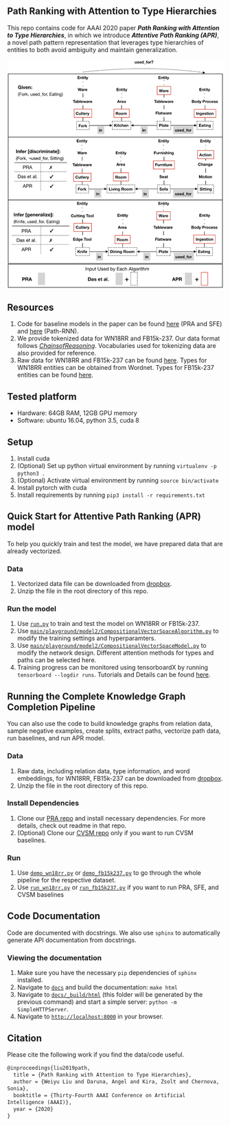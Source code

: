 ## Path Ranking with Attention to Type Hierarchies
This repo contains code for AAAI 2020 paper ***Path Ranking with Attention to Type Hierarchies***, in which we introduce ***Attentive Path Ranking (APR)***, a novel path pattern representation that leverages type hierarchies of entities to both avoid ambiguity and maintain generalization. 

<img src="figure/figure1.png" alt="drawing" width="600"/>

## Resources
1. Code for baseline models in the paper can be found [here](https://github.com/matt-gardner/pra) (PRA and SFE) and 
[here](https://github.com/rajarshd/ChainsofReasoning) (Path-RNN).
2. We provide tokenized data for WN18RR and FB15k-237. Our data format follows 
[*ChainsofReasoning*](https://github.com/rajarshd/ChainsofReasoning). Vocabularies used for tokenizing data are also
provided for reference.
3. Raw data for WN18RR and FB15k-237 can be found 
[here](https://github.com/TimDettmers/ConvE). Types for WN18RR entities can be obtained from Wordnet. Types for 
FB15k-237 entities can be found [here](https://github.com/thunlp/TKRL).

## Tested platform
* Hardware: 64GB RAM, 12GB GPU memory
* Software: ubuntu 16.04, python 3.5, cuda 8

## Setup
1. Install cuda
2. (Optional) Set up python virtual environment by running `virtualenv -p python3 .`
3. (Optional) Activate virtual environment by running `source bin/activate`
3. Install pytorch with cuda
4. Install requirements by running `pip3 install -r requirements.txt`

## Quick Start for Attentive Path Ranking (APR) model
To help you quickly train and test the model, we have prepared data that are already vectorized. 
 
### Data
1. Vectorized data file can be downloaded from [dropbox](https://www.dropbox.com/s/0a4o2jljg4imuux/data.zip?dl=0).
2. Unzip the file in the root directory of this repo.

### Run the model
1. Use [`run.py`](run.py) to train and test the model on WN18RR or FB15k-237.
2. Use [`main/playground/model2/CompositionalVectorSpaceAlgorithm.py`](main/playground/model2/CompositionalVectorSpaceAlgorithm.py) to modify the training settings and hyperparamters.
3. Use [`main/playground/model2/CompositionalVectorSpaceModel.py`](main/playground/model2/CompositionalVectorSpaceAlgorithm.py) to modify the network design. Different attention methods for
types and paths can be selected here.
4. Training progress can be monitored using tensorboardX by running `tensorboard --logdir runs`. Tutorials and Details can be found [here](https://github.com/lanpa/tensorboardX).

## Running the Complete Knowledge Graph Completion Pipeline
You can also use the code to build knowledge graphs from relation data, sample negative examples, create splits,
extract paths, vectorize path data, run baselines, and run APR model. 

### Data
1. Raw data, including relation data, type information, and word embeddings, for WN18RR, FB15k-237 can be downloaded
from [dropbox]().
2. Unzip the file in the root directory of this repo.

### Install Dependencies
1. Clone our [PRA repo](https://github.com/wliu88/pra_scala) and install necessary dependencies. For more details, check
out readme in that repo.
2. (Optional) Clone our [CVSM repo](https://github.com/wliu88/ChainsofReasoning) only if you want to run CVSM baselines.

### Run
1. Use [`demo_wn18rr.py`](demo_wn18rr.py) or [`demo_fb15k237.py`](demo_fb15k237.py) to go through the whole pipeline for the respective dataset.
2. Use [`run_wn18rr.py`](run_wn18rr.py) or [`run_fb15k237.py`](run_fb15k237.py) if you want to run PRA, SFE, and CVSM baselines

## Code Documentation
Code are documented with docstrings. We also use `sphinx` to automatically generate API documentation from docstrings.

### Viewing the documentation

1. Make sure you have the necessary `pip` dependencies of `sphinx` installed.
1. Navigate to [`docs`](docs/) and build the documentation: `make html`
1. Navigate to [`docs/_build/html`](docs/_build/html) (this folder will be generated by the previous command) and 
start a simple server: `python -m SimpleHTTPServer`.
1. Navigate to [`http://localhost:8000`](http://localhost:8000) in your browser.

## Citation
Please cite the following work if you find the data/code useful.
```text
@inproceedings{liu2019path,
  title = {Path Ranking with Attention to Type Hierarchies},
  author = {Weiyu Liu and Daruna, Angel and Kira, Zsolt and Chernova, Sonia},
  booktitle = {Thirty-Fourth AAAI Conference on Artificial Intelligence (AAAI)},
  year = {2020}
}
```
